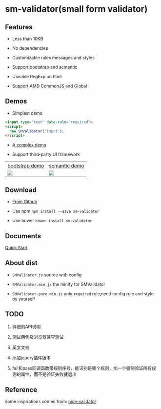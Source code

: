 # sm-validator(small form validator)

## Features
- Less than 10KB

- No dependencies

- Customizable rules messages and styles

- Support bootstrap and semantic

- Useable RegExp on html

- Support AMD CommonJS and Global

## Demos
- Simplest demo

``` html
<input type="text" data-rule="required">
<script>
  new SMValidator('input');
</script>
```

- [A complex demo](https://wldragon.github.io/sm-validator/)

- Support third-party UI framework
<table>
    <tr>
      <td><a href="https://wldragon.github.io/sm-validator/bootstrap/">bootstrap demo</a></td>
      <td><a href="https://wldragon.github.io/sm-validator/semantic/">semantic demo</a></td>
    </tr>
    <tr>
      <td><img src="https://wldragon.github.io/sm-validator/bootstrap/scan.jpg"></td>
      <td><img src="https://wldragon.github.io/sm-validator/semantic/scan.jpg"></td>
    </tr>
</table>

## Download
- [From Github](https://github.com/WLDragon/sm-validator/archive/0.10.1.zip)

- Use npm ```npm install --save sm-validator```

- Use bower ```bower install sm-validator```

## Documents
[Quick Start](https://github.com/WLDragon/sm-validator/wiki/%E5%BF%AB%E9%80%9F%E5%BC%80%E5%A7%8B)

## About dist
- `SMValidator.js` source with config

- `SMValidator.min.js` the minify for SMValidator

- `SMValidator.pure.min.js` only `required` rule,need config rule and style by yourself

## TODO
1. 详细的API说明

2. 测试用例及浏览器兼容测试

3. 英文文档

4. 添加jquery插件版本

5. fail和pass回调函数带规则序号，能识别是哪个规则，加一个强制验证所有规则的属性，而不是验证失败就退出

## Reference
some inspirations comes from: [nice-validator](https://github.com/niceue/nice-validator)